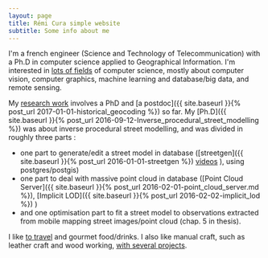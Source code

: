 ```yaml
---
layout: page
title: Rémi Cura simple website
subtitle: Some info about me
---
```


I'm a french engineer (Science and Technology of Telecommunication) with a Ph.D in computer science applied to Geographical Information.
I'm interested in [lots of fields](./research_interest) of computer science, mostly about computer vision, computer graphics, machine learning and database/big data, and remote sensing.

My [research work](./publi) involves a PhD and [a postdoc]({{ site.baseurl }}{% post_url 2017-01-01-historical_geocoding %}) so far.
My [Ph.D]({{ site.baseurl }}{% post_url 2016-09-12-Inverse_procedural_street_modelling %}) was about inverse procedural street modelling, and was divided in roughly three parts : 
 * one part to generate/edit a street model in database ([streetgen]({{ site.baseurl }}{% post_url 2016-01-01-streetgen %}) [videos](https://www.youtube.com/channel/UCn4KJ6gBgPuVQV3suF4QbjQ) ), using postgres/postgis)    
 *  one part to deal with massive point cloud in database ([Point Cloud Server]({{ site.baseurl }}{% post_url 2016-02-01-point_cloud_server.md %}), [Implicit LOD]({{ site.baseurl }}{% post_url 2016-02-02-implicit_lod %}) )
 * and one optimisation part to fit a street model to observations extracted from mobile mapping street images/point cloud (chap. 5 in thesis).

I like [to travel](http://www.laruevibre.org/?lang=en) and gourmet food/drinks.
I also like manual craft, such as leather craft and wood working, [with several projects](./woodworking_projects).


